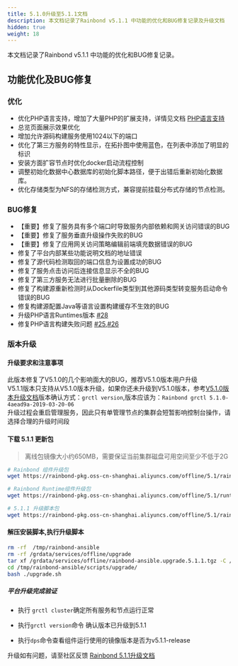 ```yaml
---
title: 5.1.0升级至5.1.1文档
description: 本文档记录了Rainbond v5.1.1 中功能的优化和BUG修复记录及升级文档
hidden: true
weight: 18
---
```


本文档记录了Rainbond v5.1.1 中功能的优化和BUG修复记录。

## 功能优化及BUG修复
### 优化
- 优化PHP语言支持，增加了大量PHP的扩展支持，详情见文档 [PHP语言支持](../user-manual/app-creation/language-support/php/)
- 总览页面展示效果优化
- 增加允许源码构建服务使用1024以下的端口
- 优化了第三方服务的特性显示，在拓扑图中使用蓝色，在列表中添加了明显的标识
- 安装方面扩容节点时优化docker启动流程控制
- 调整初始化数据中心数据库的初始化脚本路径，便于出错后重新初始化数据库。
- 优化存储类型为NFS的存储检测方式，兼容提前挂载分布式存储的节点检测。

### BUG修复

- 【重要】修复了服务具有多个端口时导致服务内部依赖和网关访问错误的BUG
- 【重要】修复了服务垂直升级操作失败的BUG
- 【重要】修复了应用网关访问策略编辑前端填充数据错误的BUG
-  修复了平台内部某些功能说明文档的地址错误
-  修复了源代码检测取回的端口信息为设置成功的BUG
-  修复了服务点击访问后连接信息显示不全的BUG
-  修复了第三方服务无法进行批量删除的BUG
-  修复了构建源重新检测时从Dockerfile类型到其他源码类型转变服务启动命令错误的BUG
-  修复构建源配置Java等语言设置构建缓存不生效的BUG
-  升级PHP语言Runtimes版本 [#28](https://github.com/goodrain/builder/issues/28)
-  修复PHP语言构建失败问题 [#25](https://github.com/goodrain/builder/issues/25),[#26](https://github.com/goodrain/builder/issues/26)

### 版本升级

#### 升级要求和注意事项


此版本修复了V5.1.0的几个影响面大的BUG，推荐V5.1.0版本用户升级  
V5.1.1版本只支持从V5.1.0版本升级，如果你还未升级到V5.1.0版本，参考[V5.1.0版本升级文档](./5.0.4-5.1.0/)版本确认方式：`grctl version`,版本应该为：`Rainbond grctl 5.1.0-4aead9a-2019-03-20-06`  
升级过程会重启管理服务，因此只有单管理节点的集群会短暂影响控制台操作，请选择合理的升级时间段  


#### 下载 5.1.1 更新包

> 离线包镜像大小约650MB，需要保证当前集群磁盘可用空间至少不低于2G

```bash
# Rainbond 组件升级包
wget https://rainbond-pkg.oss-cn-shanghai.aliyuncs.com/offline/5.1/rainbond.images.2019-03-21-5.1.1.tgz -O /grdata/services/offline/rainbond.images.upgrade.5.1.1.tgz

# Rainbond Runtime组件升级包
wget https://rainbond-pkg.oss-cn-shanghai.aliyuncs.com/offline/5.1/runtime.upgrade.2019-03-21-5.1.1.tgz -O /grdata/services/offline/runtime.upgrade.2019-03-21-5.1.1.tgz

# 5.1.1 升级脚本包
wget https://rainbond-pkg.oss-cn-shanghai.aliyuncs.com/offline/5.1/rainbond-ansible.upgrade.5.1.1.tgz -O /grdata/services/offline/rainbond-ansible.upgrade.5.1.1.tgz
```

#### 解压安装脚本,执行升级脚本

```bash
rm -rf  /tmp/rainbond-ansible
rm -rf /grdata/services/offline/upgrade
tar xf /grdata/services/offline/rainbond-ansible.upgrade.5.1.1.tgz -C /tmp/
cd /tmp/rainbond-ansible/scripts/upgrade/
bash ./upgrade.sh
```

##### 平台升级完成验证

- 执行 `grctl cluster`确定所有服务和节点运行正常

- 执行`grctl version`命令 确认版本已升级到5.1.1

- 执行`dps`命令查看组件运行使用的镜像版本是否为v5.1.1-release


升级如有问题，请至社区反馈 [Rainbond 5.1.1升级文档](https://t.goodrain.com/t/rainbond-v5-1-1/803)